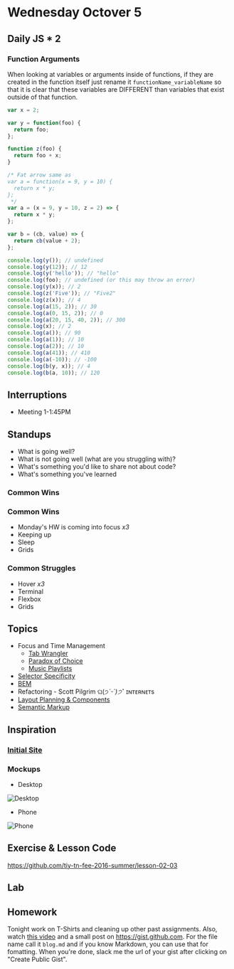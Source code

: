 # Wednesday Octover 5

## Daily JS * 2

### Function Arguments

When looking at variables or arguments inside of functions, if they are created in the function itself just rename it `functionName_variableName` so that it is clear that these variables are DIFFERENT than variables that exist outside of that function.


```js
var x = 2;

var y = function(foo) {
  return foo;
};

function z(foo) {
  return foo + x;
}

/* Fat arrow same as
var a = function(x = 9, y = 10) {
  return x * y;
};
 */
var a = (x = 9, y = 10, z = 2) => {
  return x * y;
};

var b = (cb, value) => {
  return cb(value + 2);
};

console.log(y()); // undefined
console.log(y(12)); // 12
console.log(y('hello')); // "hello"
console.log(foo); // undefined (or this may throw an error)
console.log(y(x)); // 2
console.log(z('Five')); // "Five2"
console.log(z(x)); // 4
console.log(a(15, 2)); // 30
console.log(a(0, 15, 2)); // 0
console.log(a(20, 15, 40, 2)); // 300
console.log(x); // 2
console.log(a()); // 90
console.log(a(1)); // 10
console.log(a(2)); // 10
console.log(a(41)); // 410
console.log(a(-10)); // -100
console.log(b(y, x)); // 4
console.log(b(a, 10)); // 120
```

## Interruptions

* Meeting 1-1:45PM

## Standups

* What is going well?
* What is not going well (what are you struggling with)?
* What's something you'd like to share not about code?
* What's something you've learned

### Common Wins

### Common Wins

* Monday's HW is coming into focus *x3*
* Keeping up
* Sleep
* Grids

### Common Struggles

* Hover *x3*
* Terminal
* Flexbox
* Grids

## Topics

* Focus and Time Management
  - [Tab Wrangler](https://chrome.google.com/webstore/detail/tab-wrangler/egnjhciaieeiiohknchakcodbpgjnchh?hl=en)
  - [Paradox of Choice](https://www.ted.com/talks/barry_schwartz_on_the_paradox_of_choice?language=en)
  - [Music Playlists](../../resources/playlists.html)
* [Selector Specificity](specificity.html)
* [BEM](bem.html)
* Refactoring - Scott Pilgrim ଘ(੭*ˊᵕˋ)੭* ̀ˋ ɪɴᴛᴇʀɴᴇᴛs
* [Layout Planning & Components](components.html)
* [Semantic Markup](semantic-markup.html)

## Inspiration

### [Initial Site](http://pricing-example.surge.sh)

### Mockups

* Desktop

![Desktop](https://github.com/theironyard-frontend-nashville/assignments/blob/cohort2/week02/wed/breakpoint4.png?raw=true)

* Phone

![Phone](https://github.com/theironyard-frontend-nashville/assignments/blob/cohort2/week02/wed/breakpoint1.png?raw=true)


## Exercise & Lesson Code

https://github.com/tiy-tn-fee-2016-summer/lesson-02-03

## Lab

## Homework

Tonight work on T-Shirts and cleaning up other past assignments.
Also, watch [this video](https://www.youtube.com/watch?v=ofSnkJ9tPPM&index=4&list=PLfWvsMtBxHo1WqPrBwxq3zc2RDo5HkYwy) and a small post on https://gist.github.com.
For the file name call it `blog.md` and if you know Markdown, you can use that for fomatting.
When you're done, slack me the url of your gist after clicking on "Create Public Gist".
